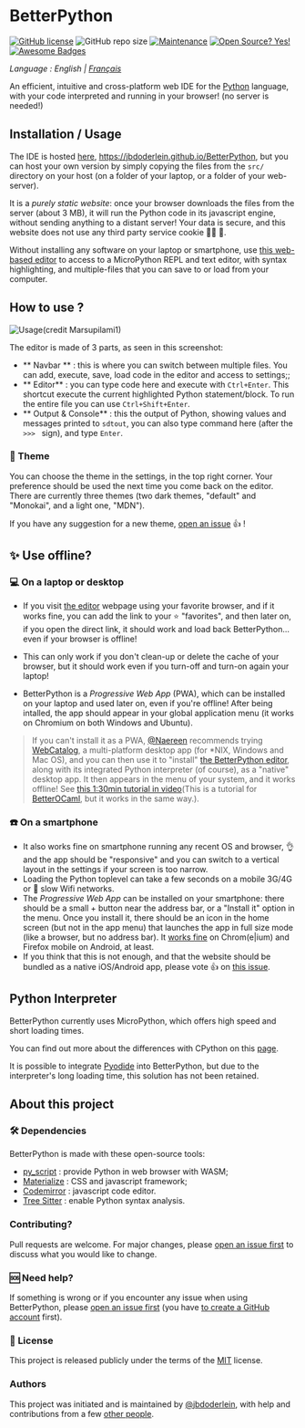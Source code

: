 # BetterPython
[![GitHub license](https://img.shields.io/github/license/jbdoderlein/betterpython?style=flat-square)](https://github.com/jbdoderlein/betterpython/blob/master/LICENSE)
![GitHub repo size](https://img.shields.io/github/repo-size/jbdoderlein/BetterPython?style=flat-square)
[![Maintenance](https://img.shields.io/badge/Maintained%3F-yes-green.svg?style=flat-square)](https://GitHub.com/jbdoderlein/BetterPython/graphs/commit-activity)
[![Open Source? Yes!](https://badgen.net/badge/Open%20Source%20%3F/Yes%21/blue?icon=github)](https://github.com/Naereen/badges/)
[![Awesome Badges](https://img.shields.io/badge/badges-awesome-green.svg?style=flat-square)](https://github.com/Naereen/badges)
<p style="font-style: italic"> Language : 
  <span>English</span> |
  <a href="https://github.com/jbdoderlein/BetterPython/tree/master/lang/french#betterpython">Français</a>
  </p>

An efficient, intuitive and cross-platform web IDE for the [Python](https://www.python.org/) language, with your code interpreted and running in your browser! (no server is needed!)

## Installation / Usage

The IDE is hosted [here](https://jbdoderlein.github.io/BetterPython), <https://jbdoderlein.github.io/BetterPython>, but you can host your own version by simply copying the files from the `src/` directory on your host (on a folder of your laptop, or a folder of your web-server).

It is a *purely static website*: once your browser downloads the files from the server (about 3 MB), it will run the Python code in its javascript engine, without sending anything to a distant server!
Your data is secure, and this website does not use any third party service cookie :no_good_man: :cookie:.

Without installing any software on your laptop or smartphone, use [this web-based editor](https://jbdoderlein.github.io/BetterPython) to access to a MicroPython REPL and text editor, with syntax highlighting, and multiple-files that you can save to or load from your computer.

## How to use ?

![Usage(credit Marsupilami1)](https://github.com/user-attachments/assets/41ec16e9-9400-4f6f-a331-3bf77f32dd3b)

The editor is made of 3 parts, as seen in this screenshot:
- ** Navbar ** : this is where you can switch between multiple files. You can add, execute, save, load code in the editor and access to settings;;
- ** Editor** : you can type code here and execute with `Ctrl+Enter`. This shortcut execute the current highlighted Python statement/block. To run the entire file you can use `Ctrl+Shift+Enter`.
- ** Output & Console** : this the output of Python, showing values and messages printed to `sdtout`, you can also type command here (after the `>>> ` sign), and type `Enter`.

### :art: Theme

You can choose the theme in the settings, in the top right corner. Your preference should be used the next time you come back on the editor.
There are currently three themes (two dark themes, "default" and "Monokai", and a light one, "MDN").

If you have any suggestion for a new theme, [open an issue](https://github.com/jbdoderlein/BetterPython/issues/new) :+1: !

## :sparkles: Use offline?
### :computer: On a laptop or desktop
- If you visit [the editor](https://jbdoderlein.github.io/BetterPython) webpage using your favorite browser, and if it works fine, you can add the link to your :star: "favorites", and then later on, if you open the direct link, it should work and load back BetterPython... even if your browser is offline!
- This can only work if you don't clean-up or delete the cache of your browser, but it should work even if you turn-off and turn-on again your laptop!

- BetterPython is a *Progressive Web App* (PWA), which can be installed on your laptop and used later on, even if you're offline! After being intalled, the app should appear in your global application menu (it works on Chromium on both Windows and Ubuntu).

> If you can't install it as a PWA, [@Naereen](https://GitHub.com/Naereen) recommends trying [WebCatalog](https://webcatalog.app/), a multi-platform desktop app (for \*NIX, Windows and Mac OS), and you can then use it to "install" [the BetterPython editor](https://jbdoderlein.github.io/BetterPython), along with its integrated Python interpreter (of course), as a "native" desktop app. It then appears in the menu of your system, and it works offline! See [this 1:30min tutorial in video](https://github.com/jbdoderlein/BetterPython/issues/6#issuecomment-780269129)(This is a tutorial for [BetterOCaml](https://github.com/jbdoderlein/BetterOCaml), but it works in the same way.).

### :phone: On a smartphone
- It also works fine on smartphone running any recent OS and browser, :ok_hand: and the app should be "responsive" and you can switch to a vertical layout in the settings if your screen is too narrow.
- Loading the Python toplevel can take a few seconds on a mobile 3G/4G or :snail: slow Wifi networks.
- The *Progressive Web App* can be installed on your smartphone: there should be a small + button near the address bar, or a "Install it" option in the menu. Once you install it, there should be an icon in the home screen (but not in the app menu) that launches the app in full size mode (like a browser, but no address bar). It [works fine](https://developer.mozilla.org/en-US/docs/Web/Progressive_web_apps/Developer_guide/Installing#what_browsers_support_installation) on Chrom(e|ium) and Firefox mobile on Android, at least.
- If you think that this is not enough, and that the website should be bundled as a native iOS/Android app, please vote :+1: on [this issue](https://github.com/jbdoderlein/BetterOCaml/issues/14).

## Python Interpreter

BetterPython currently uses MicroPython, which offers high speed and short loading times. 

You can find out more about the differences with CPython on this [page](https://docs.micropython.org/en/latest/genrst/index.html).

It is possible to integrate [Pyodide](https://pyodide.org/en/stable/) into BetterPython, but due to the interpreter's long loading time, this solution has not been retained.

##  About this project

### :hammer_and_wrench: Dependencies
BetterPython is made with these open-source tools:
- [py_script](https://pyscript.net/) : provide Python in web browser with WASM;
- [Materialize](https://materializecss.com/) : CSS and javascript framework;
- [Codemirror](https://codemirror.net/) : javascript code editor.
- [Tree Sitter](https://tree-sitter.github.io/tree-sitter/) : enable Python syntax analysis.

### Contributing?
Pull requests are welcome. For major changes, please [open an issue first](https://github.com/jbdoderlein/BetterPython/issues/new) to discuss what you would like to change.

### :sos: Need help?
If something is wrong or if you encounter any issue when using BetterPython, please [open an issue first](https://github.com/jbdoderlein/BetterPython/issues/new) (you have [to create a GitHub account](https://github.com/join) first).

### :scroll: License
This project is released publicly under the terms of the [MIT](https://opensource.org/license/mit) license.

### Authors
This project was initiated and is maintained by [@jbdoderlein](https://github.com/jbdoderlein/), with help and contributions from a few [other people](https://github.com/jbdoderlein/BetterPython/graphs/contributors).

